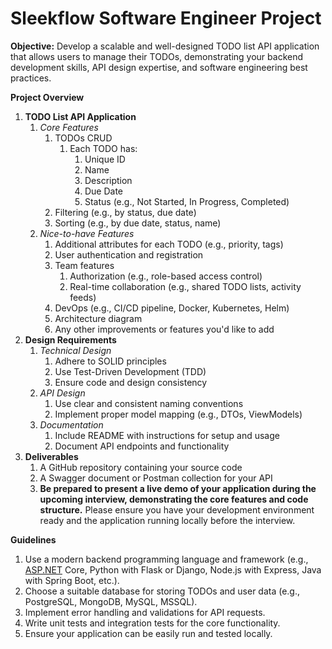 # Sleekflow Software Engineer Project

**Objective:** Develop a scalable and well-designed TODO list API application that allows users to manage their TODOs, demonstrating your backend development skills, API design expertise, and software engineering best practices.

**Project Overview**

1. **TODO List API Application**
    1. *Core Features*
        1. TODOs CRUD
            1. Each TODO has:
                1. Unique ID
                2. Name
                3. Description
                4. Due Date
                5. Status (e.g., Not Started, In Progress, Completed)
        2. Filtering (e.g., by status, due date)
        3. Sorting (e.g., by due date, status, name)
    2. *Nice-to-have Features*
        1. Additional attributes for each TODO (e.g., priority, tags)
        2. User authentication and registration
        3. Team features
            1. Authorization (e.g., role-based access control)
            2. Real-time collaboration (e.g., shared TODO lists, activity feeds)
        4. DevOps (e.g., CI/CD pipeline, Docker, Kubernetes, Helm)
        5. Architecture diagram
        6. Any other improvements or features you'd like to add
2. **Design Requirements**
    1. *Technical Design*
        1. Adhere to SOLID principles
        2. Use Test-Driven Development (TDD)
        3. Ensure code and design consistency
    2. *API Design*
        1. Use clear and consistent naming conventions
        2. Implement proper model mapping (e.g., DTOs, ViewModels)
    3. *Documentation*
        1. Include README with instructions for setup and usage
        2. Document API endpoints and functionality
3. **Deliverables**
    1. A GitHub repository containing your source code
    2. A Swagger document or Postman collection for your API
    3. **Be prepared to present a live demo of your application during the upcoming interview, demonstrating the core features and code structure.** Please ensure you have your development environment ready and the application running locally
       before the interview.

**Guidelines**

1. Use a modern backend programming language and framework (e.g., [ASP.NET](http://ASP.NET) Core, Python with Flask or Django, Node.js with Express, Java with Spring Boot, etc.).
2. Choose a suitable database for storing TODOs and user data (e.g., PostgreSQL, MongoDB, MySQL, MSSQL).
3. Implement error handling and validations for API requests.
4. Write unit tests and integration tests for the core functionality.
5. Ensure your application can be easily run and tested locally.